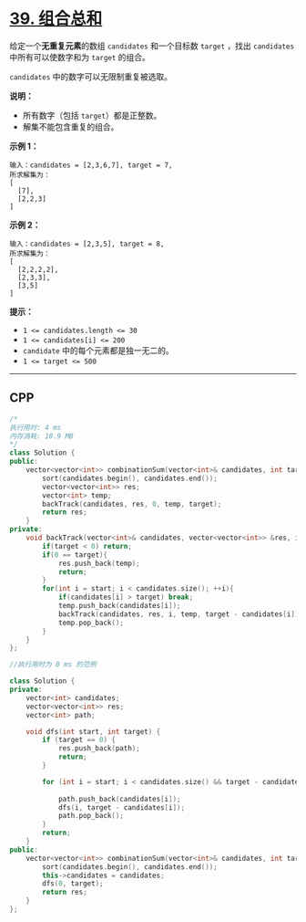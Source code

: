 # [39. 组合总和](https://leetcode-cn.com/problems/combination-sum/)

给定一个**无重复元素**的数组 `candidates` 和一个目标数 `target` ，找出 `candidates` 中所有可以使数字和为 `target` 的组合。

`candidates` 中的数字可以无限制重复被选取。

**说明：**

- 所有数字（包括 `target`）都是正整数。
- 解集不能包含重复的组合。 

**示例 1：**

```
输入：candidates = [2,3,6,7], target = 7,
所求解集为：
[
  [7],
  [2,2,3]
]
```

**示例 2：**

```
输入：candidates = [2,3,5], target = 8,
所求解集为：
[
  [2,2,2,2],
  [2,3,3],
  [3,5]
]
```

 

**提示：**

- `1 <= candidates.length <= 30`
- `1 <= candidates[i] <= 200`
- `candidate` 中的每个元素都是独一无二的。
- `1 <= target <= 500`

***

## CPP

```cpp
/*
执行用时: 4 ms
内存消耗: 10.9 MB
*/
class Solution {
public:
    vector<vector<int>> combinationSum(vector<int>& candidates, int target) {
        sort(candidates.begin(), candidates.end());
        vector<vector<int>> res;
        vector<int> temp;
        backTrack(candidates, res, 0, temp, target);
        return res;
    }
private:
    void backTrack(vector<int>& candidates, vector<vector<int>> &res, int start, vector<int>& temp,  int target){
        if(target < 0) return;
        if(0 == target){
            res.push_back(temp);
            return;
        }
        for(int i = start; i < candidates.size(); ++i){
            if(candidates[i] > target) break;
            temp.push_back(candidates[i]);
            backTrack(candidates, res, i, temp, target - candidates[i]);
            temp.pop_back();
        }
    }
};
```



```cpp
//执行用时为 0 ms 的范例

class Solution {
private:
    vector<int> candidates;
    vector<vector<int>> res;
    vector<int> path;

    void dfs(int start, int target) {
        if (target == 0) {
            res.push_back(path);
            return;
        }

        for (int i = start; i < candidates.size() && target - candidates[i] >= 0; i++) {
            
            path.push_back(candidates[i]);
            dfs(i, target - candidates[i]);
            path.pop_back();
        }
        return;
    }
public:
    vector<vector<int>> combinationSum(vector<int>& candidates, int target) {
        sort(candidates.begin(), candidates.end());
        this->candidates = candidates;
        dfs(0, target);
        return res;
    }
};
```

